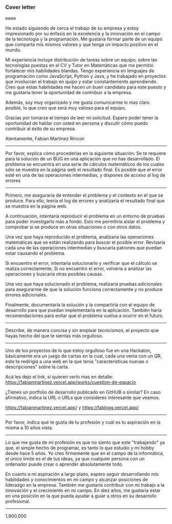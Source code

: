 ### Cover letter

eeee

He estado siguiendo de cerca el trabajo de su empresa y estoy impresionado por su énfasis en la excelencia y la innovación en el campo de la tecnología y la programación. Me gustaría formar parte de un equipo que comparta mis mismos valores y que tenga un impacto positivo en el mundo.

Mi experiencia incluye distribución de tareas sobre un equipo, sobre las tecnologías puestas en el CV y Tutor en Matemáticas que me permitió fortalecer mis habilidades blandas. Tengo experiencia en lenguajes de programación como JavaScript, Python y Java, y he trabajado en proyectos que involucran el trabajo en quipo y estar constantemente aprendiendo. Creo que estas habilidades me hacen un buen candidato para este puesto y me gustaría tener la oportunidad de contribuir a la empresa.

Además, soy muy organizado y me gusta comunicarme lo mas claro posible, lo que creo que será muy valioso para el equipo.

Gracias por tomarse el tiempo de leer mi solicitud. Espero poder tener la oportunidad de hablar con usted en persona y discutir cómo puedo contribuir al éxito de su empresa.

Atentamente,
Fabian Martinez Rincon


---

Por favor, explica cómo procederías en la siguiente situación: Se te requiere para la solución de un BUG en una aplicación que no has desarrollado. El problema se encuentra en una serie de cálculos matemáticos de los cuales sólo se muestra en la página web el resultado final. Es posible que el error esté en una de las operaciones intermedias, y dispones de acceso al log de errores

---

Primero, me aseguraría de entender el problema y el contexto en el que se produce. Para ello, leería el log de errores y analizaría el resultado final que se muestra en la página web.

A continuación, intentaría reproducir el problema en un entorno de pruebas para poder investigarlo más a fondo. Esto me permitiría aislar el problema y comprobar si se produce en otras situaciones o con otros datos.

Una vez que haya reproducido el problema, analizaría las operaciones matemáticas que se están realizando para buscar el posible error. Revisaría cada una de las operaciones intermedias y buscaría patrones que puedan estar causando el problema.

Si encuentro el error, intentaría solucionarlo y verificar que el cálculo se realiza correctamente. Si no encuentro el error, volvería a analizar las operaciones y buscaría otras posibles causas.

Una vez que haya solucionado el problema, realizaría pruebas adicionales para asegurarme de que la solución funciona correctamente y no produce errores adicionales.

Finalmente, documentaría la solución y la compartiría con el equipo de desarrollo para que puedan implementarla en la aplicación. También haría recomendaciones para evitar que el problema vuelva a ocurrir en el futuro.

--- 

Describe, de manera concisa y sin emplear tecnicismos, el proyecto que hayas hecho del que te sientas más orgulloso.

---

Uno de los proyectos de lo que estoy orgulloso fue en una Hackaton, básicamente era un juego de cartas en la cual, cada una venia con un QR, esto te redirigía a una web en la que tenia "características nuevas o descripciones" sobre la carta. 

Acá les dejo el link, si quieren verlo mas en detalle:
https://fabianmartinez.vercel.app/works/cuestion-de-espacio


¿Tienes un portfolio de desarrollo publicado en GitHUB o similar? En caso afirmativo, indica la URL o URLs que consideres interesante que veamos.

https://fabianmartinez.vercel.app/  y  https://fablogg.vercel.app/

---

Por favor, indica qué te gusta de tu profesión y cuál es tu aspiración en la misma a 10 años vista. 

---

Lo que me gusta de mi profesión es que no siento que este "trabajando" ya que, el simple hecho de programar, es tanto lo que estudio y mi hobby desde hace 5 años. Yo creo firmemente que en el campo de la informática, el único limite es el de tus ideas, ya que cualquier persona con un ordenador puede crear o aprender absolutamente todo.

En cuanto a mi aspiración a largo plazo, espero seguir desarrollando mis habilidades y conocimientos en mi campo y alcanzar posiciones de liderazgo en la empresa. También me gustaría contribuir con mi trabajo a la innovación y el crecimiento en mi campo. En diez años, me gustaría estar en una posición en la que pueda ayudar a guiar a otros en su desarrollo profesional.

---

1,800,000